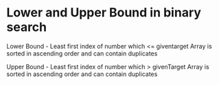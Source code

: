 # Lower and Upper Bound in binary search

Lower Bound - Least first index of number which <= giventarget
Array is sorted in ascending order and can contain duplicates

Upper Bound - Least first index of number which > givenTarget
Array is sorted in ascending order and can contain duplicates